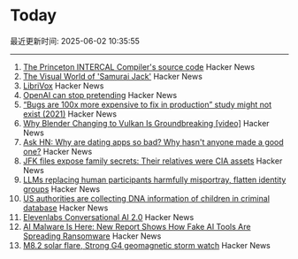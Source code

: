 # Today

最近更新时间: 2025-06-02 10:35:55

--- 
1. [The Princeton INTERCAL Compiler's source code](https://esoteric.codes/blog/published-for-the-first-time-the-original-intercal72-compiler-code) Hacker News
2. [The Visual World of 'Samurai Jack'](https://animationobsessive.substack.com/p/the-visual-world-of-samurai-jack) Hacker News
3. [LibriVox](https://librivox.org/) Hacker News
4. [OpenAI can stop pretending](https://www.theatlantic.com/technology/archive/2025/05/openai-nonprofit-pbc/682979/) Hacker News
5. [“Bugs are 100x more expensive to fix in production” study might not exist (2021)](https://www.theregister.com/2021/07/22/bugs_expense_bs/) Hacker News
6. [Why Blender Changing to Vulkan Is Groundbreaking [video]](https://www.youtube.com/watch?v=7cta91Y53gs) Hacker News
7. [Ask HN: Why are dating apps so bad? Why hasn't anyone made a good one?](https://news.ycombinator.com/item?id=44154162) Hacker News
8. [JFK files expose family secrets: Their relatives were CIA assets](https://www.washingtonpost.com/investigations/2025/03/22/family-secrets-jfk-files-cia-assets/) Hacker News
9. [LLMs replacing human participants harmfully misportray, flatten identity groups](https://arxiv.org/abs/2402.01908) Hacker News
10. [US authorities are collecting DNA information of children in criminal database](https://www.theguardian.com/us-news/2025/may/31/cbp-dna-collection-children-immigrants) Hacker News
11. [Elevenlabs Conversational AI 2.0](https://elevenlabs.io/blog/conversational-ai-2-0) Hacker News
12. [AI Malware Is Here: New Report Shows How Fake AI Tools Are Spreading Ransomware](https://blog.talosintelligence.com/fake-ai-tool-installers/) Hacker News
13. [M8.2 solar flare, Strong G4 geomagnetic storm watch](https://www.spaceweatherlive.com/en/news/view/581/20250531-m8-2-solar-flare-strong-g4-geomagnetic-storm-watch.html) Hacker News
